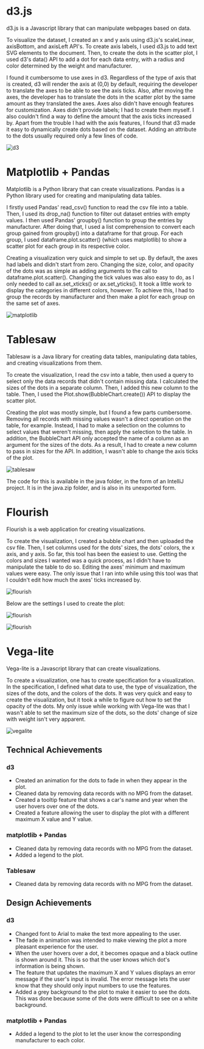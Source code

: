 # d3.js

d3.js is a Javascript library that can manipulate webpages based on data.

To visualize the dataset, I created an x and y axis using d3.js's scaleLinear, axisBottom, and axisLeft API's. To create axis labels, I used d3.js to add text SVG elements to the document. Then, to create the dots in the scatter plot, I used d3's data() API to add a dot for each data entry, with a radius and color determined by the weight and manufacturer.

I found it cumbersome to use axes in d3. Regardless of the type of axis that is created, d3 will render the axis at (0,0) by default, requiring the developer to translate the axes to be able to see the axis ticks. Also, after moving the axes, the developer has to translate the dots in the scatter plot by the same amount as they translated the axes. Axes also didn't have enough features for customization. Axes didn't provide labels; I had to create them myself. I also couldn't find a way to define the amount that the axis ticks increased by. Apart from the trouble I had with the axis features, I found that d3 made it easy to dynamically create dots based on the dataset. Adding an attribute to the dots usually required only a few lines of code.

![d3](img/d3vis.png)

# Matplotlib + Pandas
Matplotlib is a Python library that can create visualizations. Pandas is a Python library used for creating and manipulating data tables.

I firstly used Pandas' read_csv() function to read the csv file into a table. Then, I used its drop_na() function to filter out dataset entries with empty values. I then used Pandas' groupby() function to group the entries by manufacturer. After doing that, I used a list comprehension to convert each group gained from groupby() into a dataframe for that group. For each group, I used dataframe.plot.scatter() (which uses matplotlib) to show a scatter plot for each group in its respective color.

Creating a visualization very quick and simple to set up. By default, the axes had labels and didn't start from zero. Changing the size, color, and opacity of the dots was as simple as adding arguments to the call to dataframe.plot.scatter(). Changing the tick values was also easy to do, as I only needed to call ax.set_xticks() or ax.set_yticks(). It took a little work to display the categories in different colors, however. To achieve this, I had to group the records by manufacturer and then make a plot for each group on the same set of axes.

![matplotlib](img/matplot_vis.png)

# Tablesaw
Tablesaw is a Java library for creating data tables, manipulating data tables, and creating visualizations from them.

To create the visualization, I read the csv into a table, then used a query to select only the data records that didn't contain missing data. I calculated the sizes of the dots in a separate column. Then, I added this new column to the table. Then, I used the Plot.show(BubbleChart.create()) API to display the scatter plot.

Creating the plot was mostly simple, but I found a few parts cumbersome. Removing all records with missing values wasn't a direct operation on the table, for example. Instead, I had to make a selection on the columns to select values that weren't missing, then apply the selection to the table. In addition, the BubbleChart API only accepted the name of a column as an argument for the sizes of the dots. As a result, I had to create a new column to pass in sizes for the API. In addition, I wasn't able to change the axis ticks of the plot.

![tablesaw](img/tablesaw_vis.png)

The code for this is available in the java folder, in the form of an IntelliJ project. It is in the java.zip folder, and is also in its unexported form.

# Flourish
Flourish is a web application for creating visualizations.

To create the visualization, I created a bubble chart and then uploaded the csv file. Then, I set columns used for the dots' sizes, the dots' colors, the x axis, and y axis. So far, this tool has been the easiest to use. Getting the colors and sizes I wanted was a quick process, as I didn't have to manipulate the table to do so. Editing the axes' minimum and maximum values were easy. The only issue that I ran into while using this tool was that I couldn't edit how much the axes' ticks increased by.

![flourish](img/flourish_vis.png)

Below are the settings I used to create the plot:

![flourish](flourish/data_settings.png)

![flourish](flourish/vis_settings.png)

# Vega-lite
Vega-lite is a Javascript library that can create visualizations.

To create a visualization, one has to create specification for a visualization. In the specification, I defined what data to use, the type of visualization, the sizes of the dots, and the colors of the dots. It was very quick and easy to create the visualization, but it took a while to figure out how to set the opacity of the dots. My only issue while working with Vega-lite was that I wasn't able to set the maximum size of the dots, so the dots' change of size with weight isn't very apparent.

![vegalite](img/vega_vis.png)

## Technical Achievements
### d3
* Created an animation for the dots to fade in when they appear in the plot.
* Cleaned data by removing data records with no MPG from the dataset.
* Created a tooltip feature that shows a car's name and year when the user hovers over one of the dots.
* Created a feature allowing the user to display the plot with a different maximum X value and Y value.

### matplotlib + Pandas
* Cleaned data by removing data records with no MPG from the dataset.
* Added a legend to the plot.

### Tablesaw
* Cleaned data by removing data records with no MPG from the dataset.

## Design Achievements
### d3
* Changed font to Arial to make the text more appealing to the user.
* The fade in animation was intended to make viewing the plot a more pleasant experience for the user.
* When the user hovers over a dot, it becomes opaque and a black outline is shown around it. This is so that the user knows which dot's information is being shown.
* The feature that updates the maximum X and Y values displays an error message if the user's input is invalid. The error message lets the user know that they should only input numbers to use the features.
* Added a grey background to the plot to make it easier to see the dots. This was done because some of the dots were difficult to see on a white background.

### matplotlib + Pandas
* Added a legend to the plot to let the user know the corresponding manufacturer to each color.